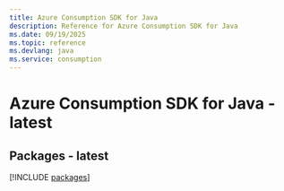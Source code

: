 ```yaml
---
title: Azure Consumption SDK for Java
description: Reference for Azure Consumption SDK for Java
ms.date: 09/19/2025
ms.topic: reference
ms.devlang: java
ms.service: consumption
---
```

# Azure Consumption SDK for Java - latest
## Packages - latest
[!INCLUDE [packages](consumption-index.md)]